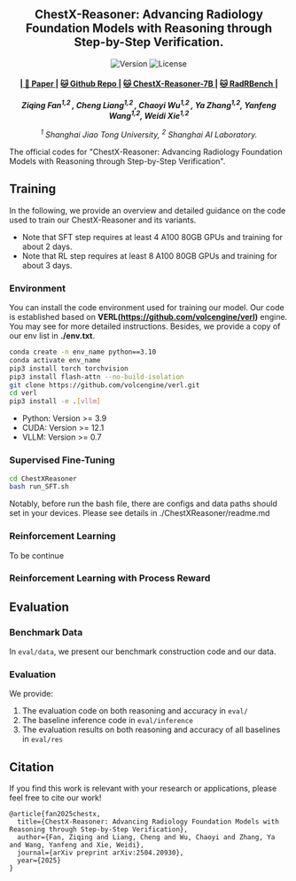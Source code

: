 <p align="center" width="100%">
</p>

<div id="top" align="center">

ChestX-Reasoner: Advancing Radiology Foundation Models with Reasoning through Step-by-Step Verification.
-----------------------------
<img src="https://img.shields.io/badge/Version-1.0.0-blue.svg" alt="Version"> 
<img src="https://img.shields.io/badge/License-Apache_2.0-green.svg" alt="License">

<h4> |<a href="https://arxiv.org/pdf/2504.20930?"> 📑 Paper </a> |
<a href="https://github.com/MAGIC-AI4Med/ChestX-Reasoner"> 🐱 Github Repo </a> |
<a href="https://huggingface.co/byrLLCC/ChestX-Reasoner"> 🐱 ChestX-Reasoner-7B </a> |
  <a href="https://huggingface.co/byrLLCC/ChestX-Reasoner"> 🐱 RadRBench </a> |
</h4>

<!-- **Authors:** -->
_**Ziqing Fan<sup>1,2 </sup>, Cheng Liang<sup>1,2 </sup>, Chaoyi Wu<sup>1,2 </sup>, Ya Zhang<sup>1,2</sup>, Yanfeng Wang<sup>1,2</sup>, Weidi Xie<sup>1,2</sup>**_


<!-- **Affiliations:** -->

_<sup>1</sup> Shanghai Jiao Tong University,
<sup>2</sup> Shanghai AI Laboratory._

</div>

The official codes for "ChestX-Reasoner: Advancing Radiology Foundation Models with Reasoning through Step-by-Step Verification".  

## Training
In the following, we provide an overview and detailed guidance on the code used to train our ChestX-Reasoner and its variants.  
* Note that SFT step requires at least 4 A100 80GB GPUs and training for about 2 days.  
* Note that RL step requires at least 8 A100 80GB GPUs and training for about 3 days.  
### Environment  
You can install the code environment used for training our model. Our code is established based on **VERL(https://github.com/volcengine/verl)** engine. You may see for more detailed instructions. Besides, we provide a copy of our env list in **./env.txt**.  
```bash
conda create -n env_name python==3.10
conda activate env_name
pip3 install torch torchvision
pip3 install flash-attn --no-build-isolation
git clone https://github.com/volcengine/verl.git
cd verl
pip3 install -e .[vllm]
```
* Python: Version >= 3.9  
* CUDA: Version >= 12.1  
* VLLM: Version >= 0.7  
### Supervised Fine-Tuning  
```bash
cd ChestXReasoner
bash run_SFT.sh
```
Notably, before run the bash file, there are configs and data paths should set in your devices. Please see details in ./ChestXReasoner/readme.md  


### Reinforcement Learning  
To be continue  

### Reinforcement Learning with Process Reward  

## Evaluation

### Benchmark Data  
In `eval/data`, we present our benchmark construction code and our data.
### Evaluation  
We provide:
1. The evaluation code on both reasoning and accuracy in `eval/`
2. The baseline inference code in `eval/inference`
3. The evaluation results on both reasoning and accuracy of all baselines in `eval/res`

## Citation
If you find this work is relevant with your research or applications, please feel free to cite our work!
```
@article{fan2025chestx,
  title={ChestX-Reasoner: Advancing Radiology Foundation Models with Reasoning through Step-by-Step Verification},
  author={Fan, Ziqing and Liang, Cheng and Wu, Chaoyi and Zhang, Ya and Wang, Yanfeng and Xie, Weidi},
  journal={arXiv preprint arXiv:2504.20930},
  year={2025}
}
```
